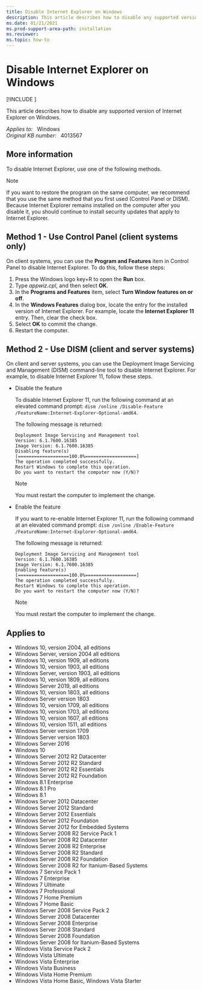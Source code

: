 ```yaml
---
title: Disable Internet Explorer on Windows
description: This article describes how to disable any supported version of Internet Explorer on Windows.
ms.date: 01/21/2021
ms.prod-support-area-path: installation
ms.reviewer: 
ms.topic: how-to
---
```

# Disable Internet Explorer on Windows

[!INCLUDE [](../includes/browsers-important.md)]

This article describes how to disable any supported version of Internet Explorer on Windows.

_Applies to:_ &nbsp; Windows  
_Original KB number:_ &nbsp; 4013567

## More information

To disable Internet Explorer, use one of the following methods.

> [!NOTE]
> If you want to restore the program on the same computer, we recommend that you use the same method that you first used (Control Panel or DISM). Because Internet Explorer remains installed on the computer after you disable it, you should continue to install security updates that apply to Internet Explorer.

## Method 1 - Use Control Panel (client systems only)

On client systems, you can use the **Program and Features** item in Control Panel to disable Internet Explorer. To do this, follow these steps:

1. Press the Windows logo key+R to open the **Run** box.
1. Type *appwiz.cpl*, and then select **OK**.
1. In the **Programs and Features** item, select **Turn Window features on or off**.
1. In the **Windows Features** dialog box, locate the entry for the installed version of Internet Explorer. For example, locate the **Internet Explorer 11** entry. Then, clear the check box.
1. Select **OK** to commit the change.
1. Restart the computer.

## Method 2 - Use DISM (client and server systems)

On client and server systems, you can use the Deployment Image Servicing and Management (DISM) command-line tool to disable Internet Explorer. For example, to disable Internet Explorer 11, follow these steps.

- Disable the feature

    To disable Internet Explorer 11, run the following command at an elevated command prompt: `dism /online /Disable-Feature /FeatureName:Internet-Explorer-Optional-amd64`.

    The following message is returned:

    ```output
    Deployment Image Servicing and Management tool  
    Version: 6.1.7600.16385  
    Image Version: 6.1.7600.16385  
    Disabling feature(s)  
    [===================100.0%===================]  
    The operation completed successfully.  
    Restart Windows to complete this operation.  
    Do you want to restart the computer now (Y/N)?
    ```

    > [!NOTE]
    > You must restart the computer to implement the change.

- Enable the feature

    If you want to re-enable Internet Explorer 11, run the following command at an elevated command prompt: `dism /online /Enable-Feature /FeatureName:Internet-Explorer-Optional-amd64`.

    The following message is returned:

    ```output
    Deployment Image Servicing and Management tool  
    Version: 6.1.7600.16385  
    Image Version: 6.1.7600.16385  
    Enabling feature(s)  
    [===================100.0%===================]  
    The operation completed successfully.  
    Restart Windows to complete this operation.  
    Do you want to restart the computer now (Y/N)?  
    ```

    > [!NOTE]
    > You must restart the computer to implement the change.

## Applies to

- Windows 10, version 2004, all editions
- Windows Server, version 2004 all editions
- Windows 10, version 1909, all editions
- Windows 10, version 1903, all editions
- Windows Server, version 1903, all editions
- Windows 10, version 1809, all editions
- Windows Server 2019, all editions
- Windows 10, version 1803, all editions
- Windows Server version 1803
- Windows 10, version 1709, all editions
- Windows 10, version 1703, all editions
- Windows 10, version 1607, all editions
- Windows 10, version 1511, all editions
- Windows Server version 1709
- Windows Server version 1803
- Windows Server 2016
- Windows 10
- Windows Server 2012 R2 Datacenter
- Windows Server 2012 R2 Standard
- Windows Server 2012 R2 Essentials
- Windows Server 2012 R2 Foundation
- Windows 8.1 Enterprise
- Windows 8.1 Pro
- Windows 8.1
- Windows Server 2012 Datacenter
- Windows Server 2012 Standard
- Windows Server 2012 Essentials
- Windows Server 2012 Foundation
- Windows Server 2012 for Embedded Systems
- Windows Server 2008 R2 Service Pack 1
- Windows Server 2008 R2 Datacenter
- Windows Server 2008 R2 Enterprise
- Windows Server 2008 R2 Standard
- Windows Server 2008 R2 Foundation
- Windows Server 2008 R2 for Itanium-Based Systems
- Windows 7 Service Pack 1
- Windows 7 Enterprise
- Windows 7 Ultimate
- Windows 7 Professional
- Windows 7 Home Premium
- Windows 7 Home Basic
- Windows Server 2008 Service Pack 2
- Windows Server 2008 Datacenter
- Windows Server 2008 Enterprise
- Windows Server 2008 Standard
- Windows Server 2008 Foundation
- Windows Server 2008 for Itanium-Based Systems
- Windows Vista Service Pack 2
- Windows Vista Ultimate
- Windows Vista Enterprise
- Windows Vista Business
- Windows Vista Home Premium
- Windows Vista Home Basic, Windows Vista Starter

